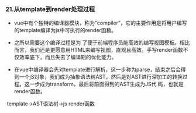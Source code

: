 ### 21.从template到render处理过程

+ vue中有个独特的编译器模块，称为”compiler”，它的主要作用是将用户编写的template编译为js中可执行的render函数。

+ ﻿﻿﻿之所以需要这个编译过程是为 了便于前端程序员能高效的编写视图模板。相比而言，我们还是更愿意用HTML来编写视图，直观且高效。手写render函数不仅效率底下，而且失去了编译期的优化能力。

+ ﻿﻿﻿在vue中编译器会先对template进行解析，这一步称为parse，结束之后会得到一个jS对象，我们成为抽象语法树AST，然后是对AST进行深加工的转换过程，这一步成为transform，最后将前面得到的AST生成为JS代
   码，也就是render函数。

​	template->AST语法树->js render函数
